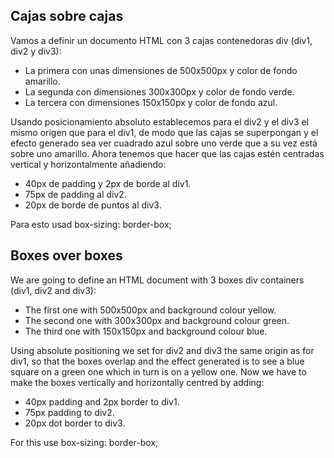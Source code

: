 ## Cajas sobre cajas

Vamos a definir un documento HTML con 3 cajas contenedoras div (div1, div2 y div3):

- La primera con unas dimensiones de 500x500px y color de fondo amarillo.
- La segunda con dimensiones 300x300px y color de fondo verde.
- La tercera con dimensiones 150x150px y color de fondo azul.

Usando posicionamiento absoluto establecemos para el div2 y el div3 el mismo origen que para el div1, de modo que las cajas se superpongan y el efecto generado sea ver cuadrado azul sobre uno verde que a su vez está sobre uno amarillo.
Ahora tenemos que hacer que las cajas estén centradas vertical y horizontalmente añadiendo:

- 40px de padding y 2px de borde al div1.
- 75px de padding al div2.
- 20px de borde de puntos al div3.

Para esto usad box-sizing: border-box;

## Boxes over boxes

We are going to define an HTML document with 3 boxes div containers (div1, div2 and div3):

- The first one with 500x500px and background colour yellow.
- The second one with 300x300px and background colour green.
- The third one with 150x150px and background colour blue.

Using absolute positioning we set for div2 and div3 the same origin as for div1, so that the boxes overlap and the effect generated is to see a blue square on a green one which in turn is on a yellow one.
Now we have to make the boxes vertically and horizontally centred by adding:

- 40px padding and 2px border to div1.
- 75px padding to div2.
- 20px dot border to div3.

For this use box-sizing: border-box;

